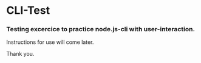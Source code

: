 # CLI-Test

### Testing excercice to practice node.js-cli with user-interaction.

Instructions for use will come later.

Thank you.
